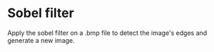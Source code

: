 # Sobel filter

Apply the sobel filter on a .bmp file to detect the image's edges and generate a new image.
